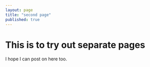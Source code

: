 ```yaml
---
layout: page
title: "second page"
published: true
---
```


# This is to try out separate pages

I hope I can post on here too.

